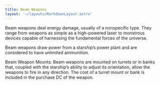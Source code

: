 ```yaml
---
title: Beam Weapons
layout: '~/layouts/MarkdownLayout.astro'
---
```

Beam weapons deal energy damage, usually of a nonspecific type. They range
from weapons as simple as a high-powered laser to monstrous devices capable of
harnessing the fundamental forces of the universe.

Beam weapons draw power from a starship’s power plant and are considered to
have unlimited ammunition.

Beam Weapon Mounts: Beam weapons are mounted on turrets or in banks that,
coupled with the starship’s ability to adjust its orientation, allow the
weapons to fire in any direction. The cost of a turret mount or bank is
included in the purchase DC of the weapon.

